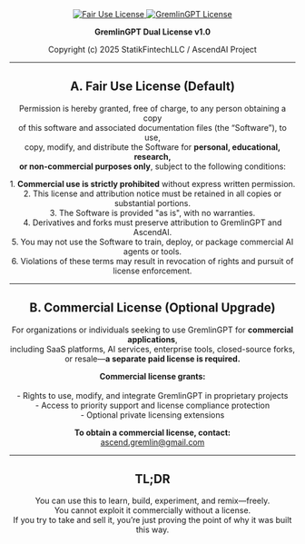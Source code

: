<div align="center">

  <a href="LICENSE.md">
    <img src="https://img.shields.io/badge/FAIR%20USE-black?style=for-the-badge&logo=dragon&logoColor=white" alt="Fair Use License"/>
  </a>
  <a href="LICENSE.md">
    <img src="https://img.shields.io/badge/GREMLINGPT%20v1.0-red?style=for-the-badge&logo=dragon&logoColor=white" alt="GremlinGPT License"/>
  </a>
  
</div>

<p align="center"><strong>GremlinGPT Dual License v1.0</strong></p>

<p align="center">Copyright (c) 2025 StatikFintechLLC / AscendAI Project</p>

---

<h2 align="center">A. Fair Use License (Default)</h2>

<p align="center">
Permission is hereby granted, free of charge, to any person obtaining a copy<br>
of this software and associated documentation files (the “Software”), to use,<br>
copy, modify, and distribute the Software for <strong>personal, educational, research,<br>
or non-commercial purposes only</strong>, subject to the following conditions:
</p>

<p align="center">
1. <strong>Commercial use is strictly prohibited</strong> without express written permission.<br>
2. This license and attribution notice must be retained in all copies or substantial portions.<br>
3. The Software is provided "as is", with no warranties.<br>
4. Derivatives and forks must preserve attribution to GremlinGPT and AscendAI.<br>
5. You may not use the Software to train, deploy, or package commercial AI agents or tools.<br>
6. Violations of these terms may result in revocation of rights and pursuit of license enforcement.
</p>

---

<h2 align="center">B. Commercial License (Optional Upgrade)</h2>

<p align="center">
For organizations or individuals seeking to use GremlinGPT for <strong>commercial applications</strong>,<br>
including SaaS platforms, AI services, enterprise tools, closed-source forks,<br>
or resale—<strong>a separate paid license is required.</strong>
</p>

<p align="center">
<strong>Commercial license grants:</strong><br><br>
- Rights to use, modify, and integrate GremlinGPT in proprietary projects<br>
- Access to priority support and license compliance protection<br>
- Optional private licensing extensions
</p>

<p align="center">
<strong>To obtain a commercial license, contact:</strong><br>
<a href="mailto:ascend.gremlin@gmail.com">ascend.gremlin@gmail.com</a>
</p>

---

<h2 align="center">TL;DR</h2>

<p align="center">
You can use this to learn, build, experiment, and remix—freely.<br>
You cannot exploit it commercially without a license.<br>
If you try to take and sell it, you’re just proving the point of why it was built this way.
</p>
